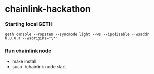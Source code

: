 # chainlink-hackathon

### Starting local GETH

```
geth console --ropsten --syncmode light --ws --ipcdisable --wsaddr 0.0.0.0 --wsorigins="\*"
```

### Run chainlink node

- make install
- sudo ./chainlink node start
